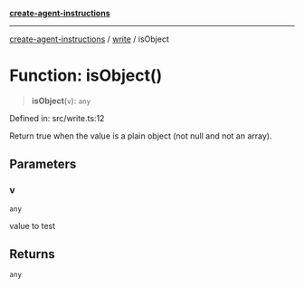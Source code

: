 [**create-agent-instructions**](/docs/api)

***

[create-agent-instructions](/docs/api/modules) / [write](/docs/api) / isObject

# Function: isObject()

> **isObject**(`v`): `any`

Defined in: src/write.ts:12

Return true when the value is a plain object (not null and not an array).

## Parameters

### v

`any`

value to test

## Returns

`any`
